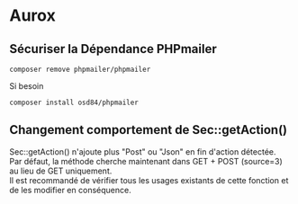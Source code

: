 # Aurox

## Sécuriser la Dépendance PHPmailer

```
composer remove phpmailer/phpmailer
```

Si besoin

```
composer install osd84/phpmailer  
```


## Changement comportement de Sec::getAction()

Sec::getAction() n'ajoute plus "Post" ou "Json" en fin d'action détectée.  <br>
Par défaut, la méthode cherche maintenant dans GET + POST (source=3) au lieu de GET uniquement. <br>
Il est recommandé de vérifier tous les usages existants de cette fonction et de les modifier en conséquence.
